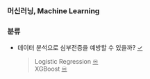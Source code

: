 ### 머신러닝, Machine Learning

### 분류
- 데이터 분석으로 심부전증을 예방할 수 있을까? [✓](https://colab.research.google.com/drive/1jMNQ_M42PWPjTgUXFVYsDhJ_EZrHE-r-?usp=sharing)

    > Logistic Regression [♾️](https://www.notion.so/Logistic-Regression-24147a380dc8806da9fbdcf88f019824?source=copy_link)  
    > XGBoost [♾️](https://www.notion.so/XGBoost-23a47a380dc88029ab6edd58893e4b2d?source=copy_link)